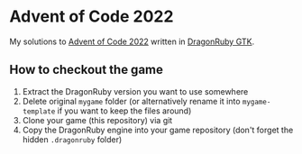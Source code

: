 # Advent of Code 2022

My solutions to [Advent of Code 2022](https://adventofcode.com/2022) written in
[DragonRuby GTK](https://dragonruby.itch.io/dragonruby-gtk).

## How to checkout the game
1. Extract the DragonRuby version you want to use somewhere
2. Delete original `mygame` folder (or alternatively rename it into `mygame-template` if you want to keep the files around)
3. Clone your game (this repository) via git
4. Copy the DragonRuby engine into your game repository (don't forget the hidden `.dragonruby` folder)
